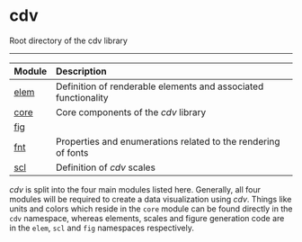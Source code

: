# cdv

Root directory of the cdv library

***
|Module|Description|
| :-- | :-- |
| [elem](./elem.md) | Definition of renderable elements and associated functionality |
| [core](./core.md) | Core components of the *cdv* library |
| [fig](./fig.md) |  |
| [fnt](./fnt.md) | Properties and enumerations related to the rendering of fonts |
| [scl](./scl.md) | Definition of *cdv* scales |




*cdv* is split into the four main modules listed here. Generally, all
four modules will be required to create a data visualization using
*cdv*. Things like units and colors which reside in the `core` module
can be found directly in the `cdv` namespace, whereas elements, scales
and figure generation code are in the `elem`, `scl` and `fig` namespaces
respectively.



